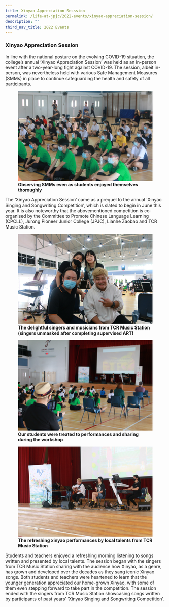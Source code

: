 ```yaml
---
title: Xinyao Appreciation Sesssion
permalink: /life-at-jpjc/2022-events/xinyao-appreciation-session/
description: ""
third_nav_title: 2022 Events
---
```

### **Xinyao Appreciation Session**
In line with the national posture on the evolving COVID-19 situation, the college’s annual ‘Xinyao Appreciation Session’ was held as an in-person event after a two-year-long fight against COVID-19. The session, albeit in-person, was nevertheless held with various Safe Management Measures (SMMs) in place to continue safeguarding the health and safety of all participants.

<figure>
<img src="/images/xinyao%201.jpg">
<figcaption> <strong> Observing SMMs even as students enjoyed themselves thoroughly </strong> </figcaption>
</figure>

The ‘Xinyao Appreciation Session’ came as a prequel to the annual ‘Xinyao Singing and Songwriting Competition’, which is slated to begin in June this year. It is also noteworthy that the abovementioned competition is co-organised by the Committee to Promote Chinese Language Learning (CPCLL), Jurong Pioneer Junior College (JPJC), Lianhe Zaobao and TCR Music Station.

<figure>
<img src="/images/xinyao%202.jpg">
<figcaption> <strong> The delightful singers and musicians from TCR Music Station (singers unmasked after completing supervised ART) </strong> </figcaption>
</figure>

<figure>
<img src="/images/xinyao%203.jpg">
<figcaption> <strong> Our students were treated to performances and sharing during the workshop </strong> </figcaption>
</figure>

<figure>
<img src="/images/xinyao%204.jpg">
<figcaption> <strong> The refreshing xinyao performances by local talents from TCR Music Station </strong> </figcaption>
</figure>

Students and teachers enjoyed a refreshing morning listening to songs written and presented by local talents. The session began with the singers from TCR Music Station sharing with the audience how Xinyao, as a genre, has grown and developed over the decades as they sang iconic Xinyao songs. Both students and teachers were heartened to learn that the younger generation appreciated our home-grown Xinyao, with some of them even stepping forward to take part in the competition. The session ended with the singers from TCR Music Station showcasing songs written by participants of past years’ ‘Xinyao Singing and Songwriting Competition’.